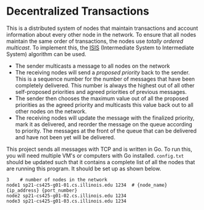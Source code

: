 # Decentralized Transactions

This is a distributed system of nodes that maintain transactions and account information about every other node in the network. To ensure that all nodes maintain the same order of transactions, the nodes use *totally ordered multicast*. To implement this, the [ISIS](https://courses.grainger.illinois.edu/ece428/sp2022//assets/slides/lect8-after.pdf#page=28) (Intermediate System to Intermediate System) algorithm can be used.

- The sender multicasts a message to all nodes on the network
- The receiving nodes will send a *proposed priority* back to the sender. This is a sequence number for the number of messages that have been completely delivered. This number is always the highest out of all other self-proposed priorities and agreed priorities of previous messages.
- The sender then chooses the maximum value out of all the proposed priorities as the agreed priority and multicasts this value back out to all other nodes on the network.
- The receiving nodes will update the message with the finalized priority, mark it as delivered, and reorder the message on the queue according to priority. The messages at the front of the queue that can be delivered and have not been yet will be delivered.

This project sends all messages with TCP and is written in Go. To run this, you will need multiple VM's or computers with Go installed. `config.txt` should be updated such that it contains a complete list of all the nodes that are running this program. It should be set up as shown below.

```
3    # number of nodes in the network
node1 sp21-cs425-g01-01.cs.illinois.edu 1234  # {node_name} {ip_address} {port_number}
node2 sp21-cs425-g01-02.cs.illinois.edu 1234
node3 sp21-cs425-g01-03.cs.illinois.edu 1234
```
